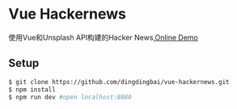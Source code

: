 # Vue Hackernews
使用Vue和Unsplash API构建的Hacker News,[Online Demo](http://ww1.sinaimg.cn/large/9bd18299gy1fh6q3jluudj20t10hhjtg)

## Setup
```bash
$ git clone https://github.com/dingdingbai/vue-hackernews.git
$ npm install
$ npm run dev #open localhost:8080
```
